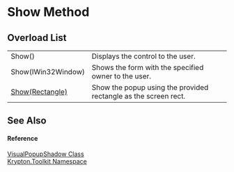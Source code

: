 # Show Method


## Overload List
<table>
<tr>
<td>Show()</td>
<td>Displays the control to the user.</td></tr>
<tr>
<td>Show(IWin32Window)</td>
<td>Shows the form with the specified owner to the user.</td></tr>
<tr>
<td><a href="33ea3444-7dea-f6c6-3889-6325f1b926bc.md">Show(Rectangle)</a></td>
<td>Show the popup using the provided rectangle as the screen rect.</td></tr>
</table>

## See Also


#### Reference
<a href="a822fb19-cd7a-8141-8b45-625f0926df9b.md">VisualPopupShadow Class</a>  
<a href="79d2eac2-21f4-54ff-7552-b20c33c30600.md">Krypton.Toolkit Namespace</a>  

